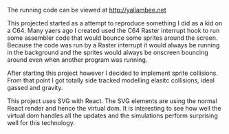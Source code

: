 The running code can be viewed at http://yallambee.net

This projected started as a attempt to reproduce something I did as a kid on a C64. Many yaers ago I created used the C64 Raster interrupt hook to run some assembler code that would bounce some sprites around the screen. Because the code was run by a Raster interrupt it would always be running in the background and the sprites would always be onscreen bouncing around even when another program was running.

After starting this project however I decided to implement sprite collisions. From that point I got totally side tracked modelling elasitc collisions, ideal gassed and gravity.

This project uses SVG with React. The SVG elements are using the normal React render and hence the virtual dom. It is interesting to see how well the virtual dom handles all the updates and the simulations perform surprising well for this technology.

